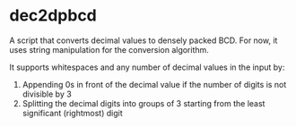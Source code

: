 # dec2dpbcd

A script that converts decimal values to densely packed BCD. For now, it uses string manipulation for the conversion algorithm.

It supports whitespaces and any number of decimal values in the input by:

1. Appending 0s in front of the decimal value if the number of digits is not divisible by 3
2. Splitting the decimal digits into groups of 3 starting from the least significant (rightmost) digit
